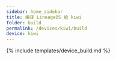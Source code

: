 ```yaml
---
sidebar: home_sidebar
title: 编译 LineageOS 给 kiwi
folder: build
permalink: /devices/kiwi/build
device: kiwi
---
```

{% include templates/device_build.md %}
